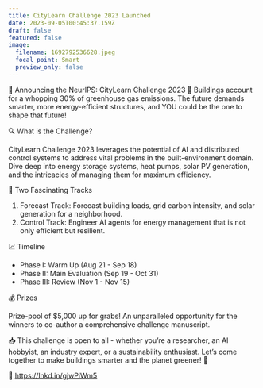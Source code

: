 ```yaml
---
title: CityLearn Challenge 2023 Launched
date: 2023-09-05T00:45:37.159Z
draft: false
featured: false
image:
  filename: 1692792536628.jpeg
  focal_point: Smart
  preview_only: false
---
```

🎉 Announcing the NeurIPS: CityLearn Challenge 2023 🌆 Buildings account for a whopping 30% of greenhouse gas emissions. The future demands smarter, more energy-efficient structures, and YOU could be the one to shape that future!

🔍 What is the Challenge?

CityLearn Challenge 2023 leverages the potential of AI and distributed control systems to address vital problems in the built-environment domain. Dive deep into energy storage systems, heat pumps, solar PV generation, and the intricacies of managing them for maximum efficiency.

🚦 Two Fascinating Tracks

1. Forecast Track: Forecast building loads, grid carbon intensity, and solar generation for a neighborhood.
2. Control Track: Engineer AI agents for energy management that is not only efficient but resilient.

📈 Timeline

- Phase I: Warm Up (Aug 21 - Sep 18)
- Phase II: Main Evaluation (Sep 19 - Oct 31)
- Phase III: Review (Nov 1 - Nov 15)

💰 Prizes 

Prize-pool of $5,000 up for grabs! An unparalleled opportunity for the winners to co-author a comprehensive challenge manuscript.

📥 This challenge is open to all - whether you’re a researcher, an AI hobbyist, an industry expert, or a sustainability enthusiast. Let’s come together to make buildings smarter and the planet greener! 💚

🔗 <https://lnkd.in/gjwPiWm5>